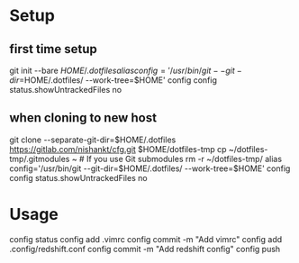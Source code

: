 # Setup

## first time setup
git init --bare $HOME/.dotfiles
alias config='/usr/bin/git --git-dir=$HOME/.dotfiles/ --work-tree=$HOME'
config config status.showUntrackedFiles no

## when cloning to new host
git clone --separate-git-dir=$HOME/.dotfiles https://gitlab.com/nishankt/cfg.git $HOME/dotfiles-tmp
cp ~/dotfiles-tmp/.gitmodules ~  # If you use Git submodules
rm -r ~/dotfiles-tmp/
alias config='/usr/bin/git --git-dir=$HOME/.dotfiles/ --work-tree=$HOME'
config config status.showUntrackedFiles no

# Usage
config status
config add .vimrc
config commit -m "Add vimrc"
config add .config/redshift.conf
config commit -m "Add redshift config"
config push
